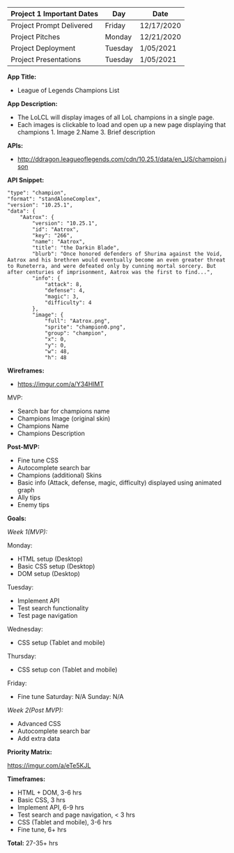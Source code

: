 
| Project 1 Important Dates | Day      | Date       |
|---------------------------|---       |---         |
| Project Prompt Delivered  | Friday   | 12/17/2020 |
| Project Pitches           | Monday  | 12/21/2020 |
| Project Deployment        | Tuesday  | 1/05/2021 |
| Project Presentations     | Tuesday  | 1/05/2021 |


**App Title:** 
- League of Legends Champions List

**App Description:** 
- The LoLCL will display images of all LoL champions in a single page. 
- Each images is clickable to load and open up a new page displaying that champions 1. Image 2.Name 3. Brief description

**APIs:**
- http://ddragon.leagueoflegends.com/cdn/10.25.1/data/en_US/champion.json

**API Snippet:**

    "type": "champion",
    "format": "standAloneComplex",
    "version": "10.25.1",
    "data": {
        "Aatrox": {
            "version": "10.25.1",
            "id": "Aatrox",
            "key": "266",
            "name": "Aatrox",
            "title": "the Darkin Blade",
            "blurb": "Once honored defenders of Shurima against the Void, Aatrox and his brethren would eventually become an even greater threat to Runeterra, and were defeated only by cunning mortal sorcery. But after centuries of imprisonment, Aatrox was the first to find...",
            "info": {
                "attack": 8,
                "defense": 4,
                "magic": 3,
                "difficulty": 4
            },
            "image": {
                "full": "Aatrox.png",
                "sprite": "champion0.png",
                "group": "champion",
                "x": 0,
                "y": 0,
                "w": 48,
                "h": 48
**Wireframes:**
- https://imgur.com/a/Y34HlMT

MVP:
- Search bar for champions name
- Champions Image (original skin)
- Champions Name
- Champions Description

**Post-MVP:**
- Fine tune CSS
- Autocomplete search bar
- Champions (additional) Skins 
- Basic info (Attack, defense, magic, difficulty) displayed using animated graph
- Ally tips
- Enemy tips

**Goals:**

*Week 1(MVP):*

Monday: 
- HTML setup (Desktop)
- Basic CSS setup (Desktop)
- DOM setup (Desktop)

Tuesday: 
- Implement API 
- Test search functionality
- Test page navigation

Wednesday:
- CSS setup (Tablet and mobile)

Thursday:
- CSS setup con (Tablet and mobile)

Friday:
- Fine tune
Saturday: N/A
Sunday: N/A

*Week 2(Post MVP):*
- Advanced CSS
- Autocomplete search bar
- Add extra data

**Priority Matrix:**

https://imgur.com/a/eTe5KJL

**Timeframes:**
- HTML + DOM, 3-6 hrs
- Basic CSS, 3 hrs
- Implement API, 6-9 hrs
- Test search and page navigation, < 3 hrs
- CSS (Tablet and mobile), 3-6 hrs
- Fine tune, 6+ hrs

**Total:** 27-35+ hrs
